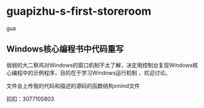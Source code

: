 # guapizhu-s-first-storeroom
gua

##  Windows核心编程书中代码重写

弱弱的大二蔡鸡对Windows的窗口机制不太了解，决定用控制台复现Windows核心编程中的示例程序，目的在于学习Windows运行机制
，欢迎讨论。

文件会上传我的代码和描述的源码的函数结构xmind文件

扣扣：3077105803
